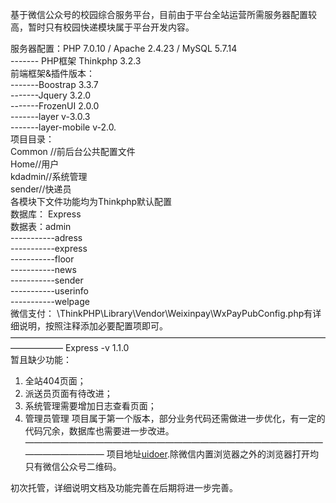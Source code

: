 



基于微信公众号的校园综合服务平台，目前由于平台全站运营所需服务器配置较高，暂时只有校园快递模块属于平台开发内容。

 服务器配置：PHP 7.0.10 / Apache 2.4.23 / MySQL 5.7.14   
------- PHP框架 Thinkphp 3.2.3     
 前端框架&插件版本：  
-------Boostrap 3.3.7  
-------Jquery 3.2.0  
-------FrozenUI 2.0.0  
-------layer v-3.0.3   
-------layer-mobile v-2.0.  
项目目录：  
  Common //前后台公共配置文件  
  Home//用户  
  kdadmin//系统管理  
  sender//快递员  
各模块下文件功能均为Thinkphp默认配置               
    数据库： Express   
     数据表：admin  
-----------adress  
-----------express  
-----------floor  
-----------news  
-----------sender  
-----------userinfo  
-----------welpage  
        微信支付： 
\ThinkPHP\Library\Vendor\Weixinpay\WxPayPubConfig.php有详细说明，按照注释添加必要配置项即可。 
——————————————————————————————————————————
Express -v 1.1.0  
暂且缺少功能：
 1. 全站404页面；
 2. 派送员页面有待改进；
 3. 系统管理需要增加日志查看页面；
 4. 管理员管理
项目属于第一个版本，部分业务代码还需做进一步优化，有一定的代码冗余，数据库也需要进一步改进。
———————————————————————————————————————————
项目地址[uidoer](http://www.uidoer.top).除微信内置浏览器之外的浏览器打开均只有微信公众号二维码。

初次托管，详细说明文档及功能完善在后期将进一步完善。
                        
